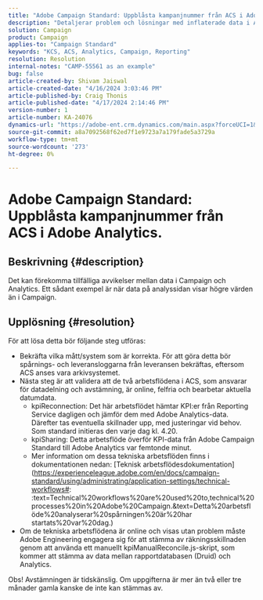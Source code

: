 ```yaml
---
title: "Adobe Campaign Standard: Uppblåsta kampanjnummer från ACS i Adobe Analytics."
description: "Detaljerar problem och lösningar med inflaterade data i Adobe Analytics som skickas från Campaign."
solution: Campaign
product: Campaign
applies-to: "Campaign Standard"
keywords: "KCS, ACS, Analytics, Campaign, Reporting"
resolution: Resolution
internal-notes: "CAMP-55561 as an example"
bug: false
article-created-by: Shivam Jaiswal
article-created-date: "4/16/2024 3:03:46 PM"
article-published-by: Craig Thonis
article-published-date: "4/17/2024 2:14:46 PM"
version-number: 1
article-number: KA-24076
dynamics-url: "https://adobe-ent.crm.dynamics.com/main.aspx?forceUCI=1&pagetype=entityrecord&etn=knowledgearticle&id=c92c7783-02fc-ee11-a1fe-6045bd04ed02"
source-git-commit: a8a7092568f62ed7f1e9723a7a179fade5a3729a
workflow-type: tm+mt
source-wordcount: '273'
ht-degree: 0%

---
```


# Adobe Campaign Standard: Uppblåsta kampanjnummer från ACS i Adobe Analytics.

## Beskrivning {#description}


Det kan förekomma tillfälliga avvikelser mellan data i Campaign och Analytics. Ett sådant exempel är när data på analyssidan visar högre värden än i Campaign.


## Upplösning {#resolution}


För att lösa detta bör följande steg utföras:

- Bekräfta vilka mått/system som är korrekta. För att göra detta bör spårnings- och leveransloggarna från leveransen bekräftas, eftersom ACS anses vara arkivsystemet.
- Nästa steg är att validera att de två arbetsflödena i ACS, som ansvarar för datadelning och avstämning, är online, felfria och bearbetar aktuella datumdata.
   - kpiReconnection: Det här arbetsflödet hämtar KPI:er från Reporting Service dagligen och jämför dem med Adobe Analytics-data. Därefter tas eventuella skillnader upp, med justeringar vid behov. Som standard initieras den varje dag kl. 4.20.
   - kpiSharing: Detta arbetsflöde överför KPI-data från Adobe Campaign Standard till Adobe Analytics var femtonde minut.
   - Mer information om dessa tekniska arbetsflöden finns i dokumentationen nedan: [Teknisk arbetsflödesdokumentation](https://experienceleague.adobe.com/en/docs/campaign-standard/using/administrating/application-settings/technical-workflows#: :text=Technical%20workflows%20are%20used%20to,technical%20processes%20in%20Adobe%20Campaign.&amp;text=Detta%20arbetsflöde%20analyserar%20spårningen%20är%20har startats%20var%20dag.)
- Om de tekniska arbetsflödena är online och visas utan problem måste Adobe Engineering engagera sig för att stämma av räkningsskillnaden genom att använda ett manuellt kpiManualReconcile.js-skript, som kommer att stämma av data mellan rapportdatabasen (Druid) och Analytics.


Obs! Avstämningen är tidskänslig. Om uppgifterna är mer än två eller tre månader gamla kanske de inte kan stämmas av.
